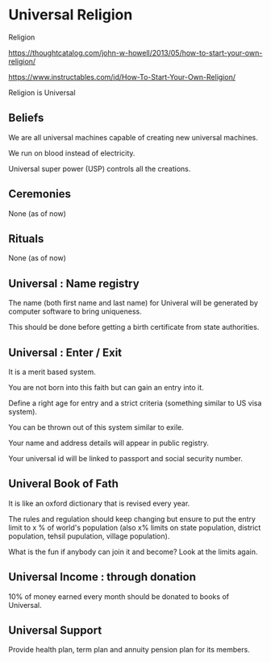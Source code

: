 # Universal Religion
Religion

https://thoughtcatalog.com/john-w-howell/2013/05/how-to-start-your-own-religion/

https://www.instructables.com/id/How-To-Start-Your-Own-Religion/

Religion is Universal

## Beliefs
We are all universal machines capable of creating new universal machines.

We run on blood instead of electricity.

Universal super power (USP) controls all the creations.

## Ceremonies
None (as of now)

## Rituals
None (as of now)

## Universal : Name registry
The name (both first name and last name) for Univeral will be generated by computer software to bring uniqueness.

This should be done before getting a birth certificate from state authorities.

## Universal : Enter / Exit 
It is a merit based system.

You are not born into this faith but can gain an entry into it.

Define a right age for entry and a strict criteria (something similar to US visa system).

You can be thrown out of this system similar to exile.

Your name and address details will appear in public registry. 

Your universal id will be linked to passport and social security number.

## Univeral Book of Fath
It is like an oxford dictionary that is revised every year.

The rules and regulation should keep changing but ensure to put the entry limit to x % of world's population (also x% limits on state population, district population, tehsil pupulation, village population).

What is the fun if anybody can join it and become? Look at the limits again.

## Universal Income : through donation
10% of money earned every month should be donated to books of Universal.

## Universal Support
Provide health plan, term plan and annuity pension plan for its members.

